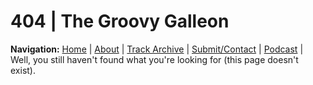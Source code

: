 # 404 | The Groovy Galleon

**Navigation:** [Home](index) \| [About](about) \| [Track Archive](tunes) \| [Submit/Contact](submit) \| [Podcast](podcast) \|
Well, you still haven't found what you're looking for (this page doesn't exist).
